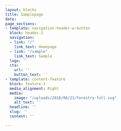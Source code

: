 ```yaml
---
layout: blocks
title: Samplepage
date: 
page_sections:
- template: navigation-header-w-button
  block: header-2
  navigation:
  - link: "/"
    link_text: Homepage
  - link: "/sample"
    link_text: Sample
  logo: ''
  cta:
    url: ''
    button_text: ''
- template: content-feature
  block: feature-1
  media_alignment: Right
  media:
    image: "/uploads/2018/06/21/forestry-full.svg"
    alt_text: ''
  headline: ''
  slug: ''
  content: ''

---
```

